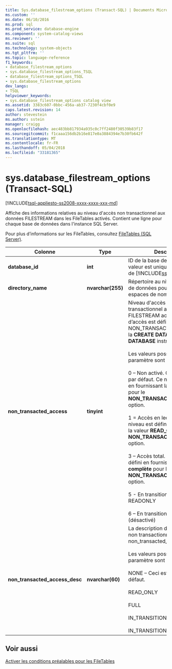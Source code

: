 ```yaml
---
title: Sys.database_filestream_options (Transact-SQL) | Documents Microsoft
ms.custom: ''
ms.date: 06/10/2016
ms.prod: sql
ms.prod_service: database-engine
ms.component: system-catalog-views
ms.reviewer: ''
ms.suite: sql
ms.technology: system-objects
ms.tgt_pltfrm: ''
ms.topic: language-reference
f1_keywords:
- database_filestream_options
- sys.database_filestream_options_TSQL
- database_filestream_options_TSQL
- sys.database_filestream_options
dev_langs:
- TSQL
helpviewer_keywords:
- sys.database_filestream_options catalog view
ms.assetid: 3383c607-0bbc-456a-ab37-7230f4cbf0e9
caps.latest.revision: 14
author: stevestein
ms.author: sstein
manager: craigg
ms.openlocfilehash: aec483bb817934a935c0c7ff2480f30539b83f17
ms.sourcegitcommit: f1caaa156db2b16e817e0a3884394e7b30fb642f
ms.translationtype: MT
ms.contentlocale: fr-FR
ms.lasthandoff: 05/04/2018
ms.locfileid: "33181365"
---
```

# <a name="sysdatabasefilestreamoptions-transact-sql"></a>sys.database_filestream_options (Transact-SQL)
[!INCLUDE[tsql-appliesto-ss2008-xxxx-xxxx-xxx-md](../../includes/tsql-appliesto-ss2008-xxxx-xxxx-xxx-md.md)]

  Affiche des informations relatives au niveau d'accès non transactionnel aux données FILESTREAM dans les FileTables activés. Contient une ligne pour chaque base de données dans l'instance SQL Server.  
  
 Pour plus d’informations sur les FileTables, consultez [FileTables &#40;SQL Server&#41;](../../relational-databases/blob/filetables-sql-server.md).  
  
  
|Colonne|Type| Description|  
|------------|----------|-----------------|  
|**database_id**|**int**|ID de la base de données. Cette valeur est unique dans l'instance de [!INCLUDE[ssNoVersion](../../includes/ssnoversion-md.md)].|  
|**directory_name**|**nvarchar(255)**|Répertoire au niveau de la base de données pour tous les espaces de noms FileTable.|  
|**non_transacted_access**|**tinyint**|Niveau d'accès non transactionnel aux données FILESTREAM activées. Le niveau d’accès est défini par l’option NON_TRANSACTED_ACCESS de la **CREATE DATABASE** ou **ALTER DATABASE** instruction.<br /><br /> Les valeurs possibles pour ce paramètre sont les suivantes :<br /><br /> 0 – Non activé. Ceci est la valeur par défaut. Ce niveau est défini en fournissant la valeur **OFF** pour le **NON_TRANSACTED_ACCESS** option.<br /><br /> 1 = Accès en lecture seule. Ce niveau est défini en fournissant la valeur **READ_ONLY** pour le **NON_TRANSACTED_ACCESS** option.<br /><br /> 3 – Accès total. Ce niveau est défini en fournissant la valeur **complète** pour le **NON_TRANSACTED_ACCESS** option.<br /><br /> 5 - En transition vers l'état READONLY<br /><br /> 6 – En transition vers l'état OFF (désactivé)|  
|**non_transacted_access_desc**|**nvarchar(60)**|La description du niveau d’accès non transactionnel identifié dans non_transacted_access.<br /><br /> Les valeurs possibles pour ce paramètre sont les suivantes :<br /><br /> NONE – Ceci est la valeur par défaut.<br /><br /> READ_ONLY<br /><br /> FULL<br /><br /> IN_TRANSITION_TO_READ_ONLY<br /><br /> IN_TRANSITION_TO_OFF|  
  
## <a name="see-also"></a>Voir aussi  
 [Activer les conditions préalables pour les FileTables](../../relational-databases/blob/enable-the-prerequisites-for-filetable.md)  
  
  
